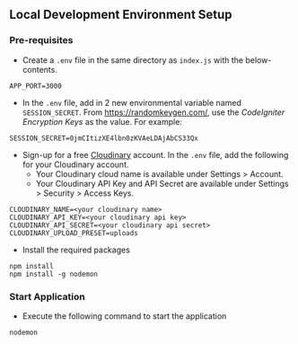 ## Local Development Environment Setup

### Pre-requisites

* Create a `.env` file in the same directory as `index.js` with the below-contents.

```
APP_PORT=3000
```

* In the `.env` file, add in 2 new environmental variable named `SESSION_SECRET`. From https://randomkeygen.com/, use the _CodeIgniter Encryption Keys_ as the value. For example:

```
SESSION_SECRET=0jmCItizXE4lbn0zKVAeLDAjAbCS33Qx
```

* Sign-up for a free [Cloudinary](https://cloudinary.com/) account. In the `.env` file, add the following for your Cloudinary account.
  * Your Cloudinary cloud name is available under Settings > Account.
  * Your Cloudinary API Key and API Secret are available under Settings > Security > Access Keys.

```
CLOUDINARY_NAME=<your cloudinary name>
CLOUDINARY_API_KEY=<your cloudinary api key>
CLOUDINARY_API_SECRET=<your cloudinary api secret> 
CLOUDINARY_UPLOAD_PRESET=uploads
```

* Install the required packages

```
npm install
npm install -g nodemon
```

### Start Application

* Execute the following command to start the application

```
nodemon
```
